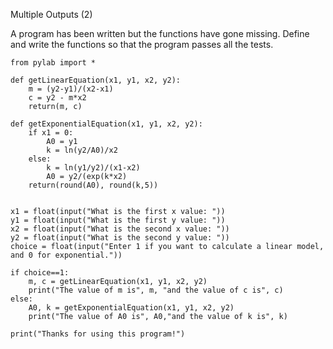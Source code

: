 Multiple Outputs (2)

A program has been written but the functions have gone missing. Define and write the functions so that the program passes all the tests. 


```
from pylab import *

def getLinearEquation(x1, y1, x2, y2):
    m = (y2-y1)/(x2-x1)
    c = y2 - m*x2
    return(m, c)
    
def getExponentialEquation(x1, y1, x2, y2):
    if x1 = 0:
        A0 = y1
        k = ln(y2/A0)/x2
    else:
        k = ln(y1/y2)/(x1-x2)
        A0 = y2/(exp(k*x2)
    return(round(A0), round(k,5))
    
    
x1 = float(input("What is the first x value: "))
y1 = float(input("What is the first y value: "))
x2 = float(input("What is the second x value: "))
y2 = float(input("What is the second y value: "))
choice = float(input("Enter 1 if you want to calculate a linear model, and 0 for exponential."))

if choice==1:
    m, c = getLinearEquation(x1, y1, x2, y2)
    print("The value of m is", m, "and the value of c is", c)
else:
    A0, k = getExponentialEquation(x1, y1, x2, y2)
    print("The value of A0 is", A0,"and the value of k is", k)
    
print("Thanks for using this program!")


```
